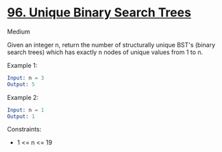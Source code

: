 # [96. Unique Binary Search Trees](https://leetcode.com/problems/unique-binary-search-trees/)

Medium

Given an integer n, return the number of structurally unique BST's (binary search trees) which has exactly n nodes of unique values from 1 to n.

Example 1:

```s
Input: n = 3
Output: 5
```

Example 2:

```s
Input: n = 1
Output: 1
```

Constraints:

- 1 <= n <= 19
